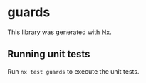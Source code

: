 # guards

This library was generated with [Nx](https://nx.dev).

## Running unit tests

Run `nx test guards` to execute the unit tests.
